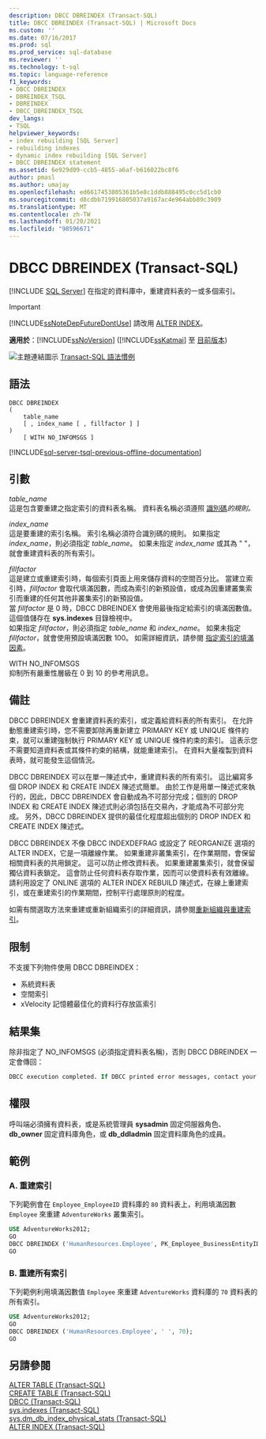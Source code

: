 ```yaml
---
description: DBCC DBREINDEX (Transact-SQL)
title: DBCC DBREINDEX (Transact-SQL) | Microsoft Docs
ms.custom: ''
ms.date: 07/16/2017
ms.prod: sql
ms.prod_service: sql-database
ms.reviewer: ''
ms.technology: t-sql
ms.topic: language-reference
f1_keywords:
- DBCC DBREINDEX
- DBREINDEX_TSQL
- DBREINDEX
- DBCC_DBREINDEX_TSQL
dev_langs:
- TSQL
helpviewer_keywords:
- index rebuilding [SQL Server]
- rebuilding indexes
- dynamic index rebuilding [SQL Server]
- DBCC DBREINDEX statement
ms.assetid: 6e929d09-ccb5-4855-a6af-b616022bc8f6
author: pmasl
ms.author: umajay
ms.openlocfilehash: ed6617453805361b5e8c1ddb888495c0cc5d1cb0
ms.sourcegitcommit: d8cdbb719916805037a9167ac4e964abb89c3909
ms.translationtype: MT
ms.contentlocale: zh-TW
ms.lasthandoff: 01/20/2021
ms.locfileid: "98596671"
---
```

# <a name="dbcc-dbreindex-transact-sql"></a>DBCC DBREINDEX (Transact-SQL)
[!INCLUDE [SQL Server](../../includes/applies-to-version/sqlserver.md)]
在指定的資料庫中，重建資料表的一或多個索引。
  
> [!IMPORTANT]  
>  [!INCLUDE[ssNoteDepFutureDontUse](../../includes/ssnotedepfuturedontuse-md.md)] 請改用 [ALTER INDEX](../../t-sql/statements/alter-index-transact-sql.md)。  
  
**適用於**：[!INCLUDE[ssNoVersion](../../includes/ssnoversion-md.md)] ([!INCLUDE[ssKatmai](../../includes/sskatmai-md.md)] 至 [目前版本](../../sql-server/what-s-new-in-sql-server-2016.md))
  
![主題連結圖示](../../database-engine/configure-windows/media/topic-link.gif "主題連結圖示") [Transact-SQL 語法慣例](../../t-sql/language-elements/transact-sql-syntax-conventions-transact-sql.md)
  
## <a name="syntax"></a>語法  
  
```syntaxsql
DBCC DBREINDEX   
(   
    table_name   
    [ , index_name [ , fillfactor ] ]  
)  
    [ WITH NO_INFOMSGS ]   
```  
  
[!INCLUDE[sql-server-tsql-previous-offline-documentation](../../includes/sql-server-tsql-previous-offline-documentation.md)]

## <a name="arguments"></a>引數
 *table_name*  
 這是包含要重建之指定索引的資料表名稱。 資料表名稱必須遵照 [識別碼](../../relational-databases/databases/database-identifiers.md)*的規則。*  
  
 *index_name*  
 這是要重建的索引名稱。 索引名稱必須符合識別碼的規則。 如果指定 *index_name*，則必須指定 *table_name*。 如果未指定 *index_name* 或其為 " "，就會重建資料表的所有索引。  
  
 *fillfactor*  
 這是建立或重建索引時，每個索引頁面上用來儲存資料的空間百分比。 當建立索引時，*fillfactor* 會取代填滿因數，而成為索引的新預設值，或成為因重建叢集索引而重建的任何其他非叢集索引的新預設值。  
 當 *fillfactor* 是 0 時，DBCC DBREINDEX 會使用最後指定給索引的填滿因數值。 這個值儲存在 **sys.indexes** 目錄檢視中。   
 如果指定 *fillfactor*，則必須指定 *table_name* 和 *index_name*。 如果未指定 *fillfactor*，就會使用預設填滿因數 100。 如需詳細資訊，請參閱 [指定索引的填滿因素](../../relational-databases/indexes/specify-fill-factor-for-an-index.md)。  
  
 WITH NO_INFOMSGS  
 抑制所有嚴重性層級在 0 到 10 的參考用訊息。  
  
## <a name="remarks"></a>備註  
DBCC DBREINDEX 會重建資料表的索引，或定義給資料表的所有索引。 在允許動態重建索引時，您不需要卸除再重新建立 PRIMARY KEY 或 UNIQUE 條件約束，就可以重建強制執行 PRIMARY KEY 或 UNIQUE 條件約束的索引。 這表示您不需要知道資料表或其條件約束的結構，就能重建索引。 在資料大量複製到資料表時，就可能發生這個情況。

DBCC DBREINDEX 可以在單一陳述式中，重建資料表的所有索引。 這比編寫多個 DROP INDEX 和 CREATE INDEX 陳述式簡單。 由於工作是用單一陳述式來執行的，因此，DBCC DBREINDEX 會自動成為不可部分完成；個別的 DROP INDEX 和 CREATE INDEX 陳述式則必須包括在交易內，才能成為不可部分完成。 另外，DBCC DBREINDEX 提供的最佳化程度超出個別的 DROP INDEX 和 CREATE INDEX 陳述式。

DBCC DBREINDEX 不像 DBCC INDEXDEFRAG 或設定了 REORGANIZE 選項的 ALTER INDEX，它是一項離線作業。 如果重建非叢集索引，在作業期間，會保留相關資料表的共用鎖定。 這可以防止修改資料表。 如果重建叢集索引，就會保留獨佔資料表鎖定。 這會防止任何資料表存取作業，因而可以使資料表有效離線。 請利用設定了 ONLINE 選項的 ALTER INDEX REBUILD 陳述式，在線上重建索引，或在重建索引的作業期間，控制平行處理原則的程度。

如需有關選取方法來重建或重新組織索引的詳細資訊，請參閱[重新組織與重建索引](../../relational-databases/indexes/reorganize-and-rebuild-indexes.md)。
  
## <a name="restrictions"></a>限制  
不支援下列物件使用 DBCC DBREINDEX：
-   系統資料表  
-   空間索引  
-   xVelocity 記憶體最佳化的資料行存放區索引  
  
## <a name="result-sets"></a>結果集  
除非指定了 NO_INFOMSGS (必須指定資料表名稱)，否則 DBCC DBREINDEX 一定會傳回：
  
```sql
DBCC execution completed. If DBCC printed error messages, contact your system administrator.  
```  
  
## <a name="permissions"></a>權限  
呼叫端必須擁有資料表，或是系統管理員 **sysadmin** 固定伺服器角色、**db_owner** 固定資料庫角色，或 **db_ddladmin** 固定資料庫角色的成員。
  
## <a name="examples"></a>範例  
### <a name="a-rebuilding-an-index"></a>A. 重建索引  
下列範例會在 `Employee_EmployeeID` 資料庫的 `80` 資料表上，利用填滿因數 `Employee` 來重建 `AdventureWorks` 叢集索引。
  
```sql  
USE AdventureWorks2012;   
GO  
DBCC DBREINDEX ('HumanResources.Employee', PK_Employee_BusinessEntityID,80);  
GO  
```  
  
### <a name="b-rebuilding-all-indexes"></a>B. 重建所有索引  
下列範例利用填滿因數值 `Employee` 來重建 `AdventureWorks` 資料庫的 `70` 資料表的所有索引。
  
```sql
USE AdventureWorks2012;   
GO  
DBCC DBREINDEX ('HumanResources.Employee', ' ', 70);  
GO  
```  
  
## <a name="see-also"></a>另請參閱  
[ALTER TABLE &#40;Transact-SQL&#41;](../../t-sql/statements/alter-table-transact-sql.md)  
[CREATE TABLE &#40;Transact-SQL&#41;](../../t-sql/statements/create-table-transact-sql.md)  
[DBCC &#40;Transact-SQL&#41;](../../t-sql/database-console-commands/dbcc-transact-sql.md)  
[sys.indexes &#40;Transact-SQL&#41;](../../relational-databases/system-catalog-views/sys-indexes-transact-sql.md)  
[sys.dm_db_index_physical_stats &#40;Transact-SQL&#41;](../../relational-databases/system-dynamic-management-views/sys-dm-db-index-physical-stats-transact-sql.md)  
[ALTER INDEX &#40;Transact-SQL&#41;](../../t-sql/statements/alter-index-transact-sql.md)  
  
